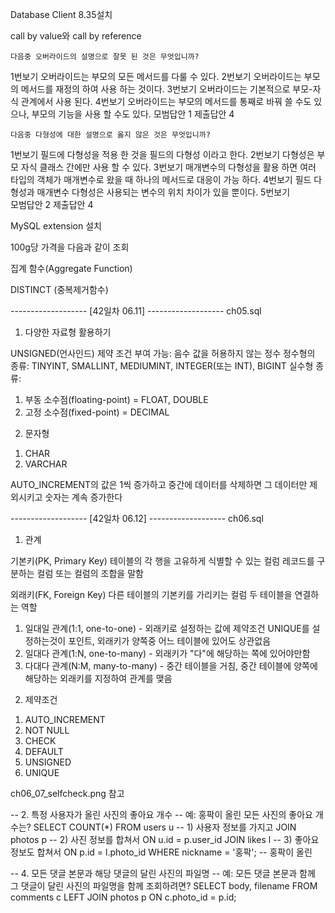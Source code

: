 Database Client 8.35설치

call by value와 call by reference

	다음중 오버라이드의 설명으로 잘못 된 것은 무엇입니까?
1번보기	오버라이드는 부모의 모든 메서드를 다룰 수 있다.
2번보기	오버라이드는 부모의 메서드를 재정의 하여 사용 하는 것이다.
3번보기	오버라이드는 기본적으로 부모-자식 관계에서 사용 된다.
4번보기	오버라이드는 부모의 메서드를 통째로 바꿔 쓸 수도 있으나, 부모의 기능을 사용 할 수도 있다.
모범답안	1	제출답안	4

	다음중 다형성에 대한 설명으로 옳지 않은 것은 무엇입니까?
1번보기	필드에 다형성을 적용 한 것을 필드의 다형성 이라고 한다.
2번보기	다형성은 부모 자식 클래스 간에만 사용 할 수 있다.
3번보기	매개변수의 다형성을 활용 하면 여러 타입의 객체가 매개변수로 왔을 때 하나의 메서드로 대응이 가능 하다.
4번보기	필드 다형성과 매개변수 다형성은 사용되는 변수의 위치 차이가 있을 뿐이다.
5번보기	
모범답안	2	제출답안	4


MySQL extension 설치

100g당 가격을 다음과 같이 조회

집계 함수(Aggregate Function)

DISTINCT (중복제거함수)


-------------------  [42일차 06.11] ------------------- 
ch05.sql

1. 다양한 자료형 활용하기

UNSIGNED(언사인드) 제약 조건 부여 가능: 음수 값을 허용하지 않는 정수
정수형의 종류: TINYINT, SMALLINT, MEDIUMINT, INTEGER(또는 INT), BIGINT
실수형 종류: 
1) 부동 소수점(floating-point) = FLOAT, DOUBLE
2) 고정 소수점(fixed-point) = DECIMAL


2. 문자형
1) CHAR
2) VARCHAR 

AUTO_INCREMENT의 값은 1씩 증가하고 중간에 데이터를 삭제하면 그 데이터만 제외시키고
숫자는 계속 증가한다

-------------------  [42일차 06.12] ------------------- 
ch06.sql

1. 관계

기본키(PK, Primary Key)
테이블의 각 행을 고유하게 식별할 수 있는 컬럼
레코드를 구분하는 컬럼 또는 컬럼의 조합을 말함

외래키(FK, Foreign Key)
다른 테이블의 기본키를 가리키는 컬럼
두 테이블을 연결하는 역할

1) 일대일 관계(1:1, one-to-one) - 외래키로 설정하는 값에 제약조건 UNIQUE를 설정하는것이 포인트, 외래키가 양쪽중 어느 테이블에 있어도 상관없음
2) 일대다 관계(1:N, one-to-many) - 외래키가 "다"에 해당하는 쪽에 있어야만함
3) 다대다 관계(N:M, many-to-many) - 중간 테이블을 거침, 중간 테이블에 양쪽에 해당하는 외래키를 지정하여 관계를 맺음

2. 제약조건

1) AUTO_INCREMENT
2) NOT NULL
3) CHECK
4) DEFAULT
5) UNSIGNED
6) UNIQUE


ch06_07_selfcheck.png 참고

-- 2. 특정 사용자가 올린 사진의 좋아요 개수
-- 예: 홍팍이 올린 모든 사진의 좋아요 개수는?
SELECT COUNT(*)
FROM users u -- 1) 사용자 정보를 가지고
JOIN photos p -- 2) 사진 정보를 합쳐서
  ON u.id = p.user_id
JOIN likes l -- 3) 좋아요 정보도 합쳐서
  ON p.id = l.photo_id
WHERE nickname = '홍팍'; -- 홍팍이 올린

-- 4. 모든 댓글 본문과 해당 댓글의 달린 사진의 파일명
-- 예: 모든 댓글 본문과 함께 그 댓글이 달린 사진의 파일명을 함께 조회하려면?
SELECT body, filename
FROM comments c
LEFT JOIN photos p ON c.photo_id = p.id;